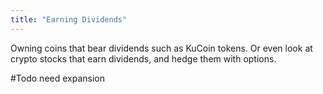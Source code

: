 ```yaml
---
title: "Earning Dividends"
---
```


Owning coins that bear dividends such as KuCoin tokens.
Or even look at crypto stocks that earn dividends, and hedge them with options.

#Todo need expansion